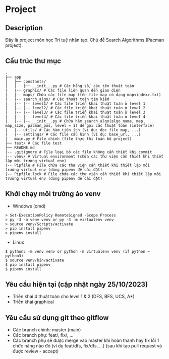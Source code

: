 # Project

## Description

Đây là project môn học Trí tuệ nhân tạo. Chủ đề Search Algorithms (Pacman project).

## Cấu trúc thư mục

```
.
├── app
│   ├── constants/
│   │   ├── __init__.py # Các hằng số, các tên thuật toán
|   |-- graphic/ # Các file liên quan đến giao diện
|   |-- maps/ Chứa các file map (tên file map có dạng map<index>.txt)
|   |-- search_algo/ # Các thuật toán tìm kiếm
|   |-- |-- level1/ # Các file triển khai thuật toán ở level 1
|   |-- |-- level2/ # Các file triển khai thuật toán ở level 2
|   |-- |-- level3/ # Các file triển khai thuật toán ở level 3
|   |-- |-- level4/ # Các file triển khai thuật toán ở level 4
|   |-- |-- __init__.py # Chứa hàm search_algo(algo_name, map, map_size, pacman_pos, level = 1) để gọi các thuật toán (interface)
|   |-- utils/ # Các hàm tiện ích (ví dụ: đọc file map, ...)
|   |-- settings/ # Các file cấu hình (ví dụ: base_url, ...)
|   main.py # File chính (file thực thi toàn bộ project)
├── test/ # Các file test
├── README.md
|-- .gitignore # File loại bỏ các file không cần thiết khi commit
|-- venv/ # Virtual environment (chứa các thư viện cần thiết khi thiết lập môi trường virtual env)
|-- Pipfile # File chứa các thư viện cần thiết khi thiết lập môi trường virtual env (dùng pipenv để cài đặt)
|-- Pipfile.lock # File chứa các thư viện cần thiết khi thiết lập môi trường virtual env (dùng pipenv để cài đặt)

```

## Khởi chạy môi trường ảo venv

- Windows (cmd)

```
> Set-ExecutionPolicy RemoteSigned -Scope Process
> py -3 -m venv venv or py -3 -m virtualenv venv
> source venv/Scripts/activate
> pip install pipenv
> pipenv install
```

- Linux

```
$ python3 -m venv venv or python -m virtualenv venv (if python ~ python3)
$ source venv/bin/activate
$ pip install pipenv
$ pipenv install
```

## Yêu cầu hiện tại (cập nhật ngày 25/10/2023)

- Triển khai 4 thuật toán cho level 1 & 2 (DFS, BFS, UCS, A\*)
- Triển khai graphical

## Yêu cầu sử dụng git theo gitflow

- Các branch chính: master (main)
- Các branch phụ: feat/<action>, fix/<action>, ...
- Các branch phụ sẽ được merge vào master khi hoàn thành hay fix lỗi 1 chức năng nào đó (ví dụ feat/dfs, fix/dfs, ...) (sau khi tạo pull request và được review - accept)
